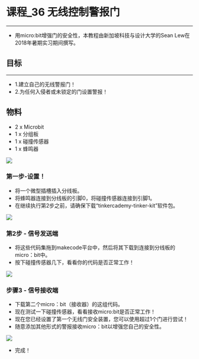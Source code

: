 ﻿# 课程_36 无线控制警报门
---
- 用micro:bit增强门的安全性，本教程由新加坡科技与设计大学的Sean Lew在2018年暑期实习期间撰写。

## 目标
---
- 1.建立自己的无线警报门！
- 2.为任何入侵者或未锁定的门设置警报！

## 物料
- 2 x Microbit
- 1 x 分组板
- 1 x 碰撞传感器
- 1 x 蜂鸣器

![](https://wiki-media-ef.oss-cn-hongkong.aliyuncs.com/docs/microbit/getting-started/microbit-tinker-kit/images/Boaq8eL.jpg)

### 第一步-设置！

- 将一个微型插槽插入分线板。
- 将蜂鸣器连接到分线板的引脚0，将碰撞传感器连接到引脚1。
- 在继续执行第2步之前，请确保下载“tinkercademy-tinker-kit”软件包。

![](https://wiki-media-ef.oss-cn-hongkong.aliyuncs.com/docs/microbit/getting-started/microbit-tinker-kit/images/VvnoXBN.jpg)

### 第2步 - 信号发送端
- 将这些代码集拖到makecode平台中，然后将其下载到连接到分线板的micro：bit中。
- 按下碰撞传感器几下，看看你的代码是否正常工作！

![](https://wiki-media-ef.oss-cn-hongkong.aliyuncs.com/docs/microbit/getting-started/microbit-tinker-kit/images/QawJArj.png)

### 步骤3 - 信号接收端
- 下载第二个micro：bit（接收器）的这组代码。
- 现在测试一下碰撞传感器，看看接收micro:bit是否正常工作！
- 现在您已经设置了第一个无线门安全装置，您可以使用超过1个门进行尝试！
- 随意添加其他形式的警报接收micro：bit以增强您自己的安全性。

![](https://wiki-media-ef.oss-cn-hongkong.aliyuncs.com/docs/microbit/getting-started/microbit-tinker-kit/images/u5wwVjt.png)

- 完成！


